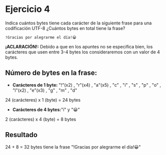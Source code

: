 # Ejercicio 4

Indica cuántos bytes tiene cada carácter de la siguiente frase para una codificación UTF-8 ¿Cuántos bytes en total tiene la frase?

```text
!Gracias por alegrarme el día!😀
```

__¡ACLARACIÓN!:__ Debido a que en los apuntes no se especifica bien, los carácteres que usen entre 3-4 bytes los consideraremos con un valor de 4 bytes.

## Número de bytes en la frase:

+ __Carácteres de 1 byte:__ "!"(x2) , "r"(x4) , "a"(x5) , "c" , "i" , "s" , "p" , "o" , "l"(x2) , "e"(x3) , "g" , "m" , "d"

24 (carácteres) x 1 (byte) = 24 bytes

+ __Carácteres de 4 bytes:__"í" y "😀"

2 (carácteres) x 4 (byte) = 8 bytes

## Resultado

24 + 8 = 32 bytes tiene la frase "!Gracias por alegrarme el día!😀"
